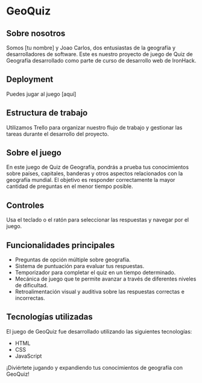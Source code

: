 # GeoQuiz

## Sobre nosotros
Somos [tu nombre] y Joao Carlos, dos entusiastas de la geografía y desarrolladores de software. 
Este es nuestro proyecto de juego de Quiz de Geografía desarrollado como parte de curso de desarrollo web de IronHack.

## Deployment
Puedes jugar al juego [aquí]

## Estructura de trabajo
Utilizamos Trello para organizar nuestro flujo de trabajo y gestionar las tareas durante el desarrollo del proyecto.

## Sobre el juego
En este juego de Quiz de Geografía, pondrás a prueba tus conocimientos sobre países, capitales, banderas y otros aspectos relacionados con la geografía mundial. El objetivo es responder correctamente la mayor cantidad de preguntas en el menor tiempo posible.

## Controles
Usa el teclado o el ratón para seleccionar las respuestas y navegar por el juego.

## Funcionalidades principales
- Preguntas de opción múltiple sobre geografía.
- Sistema de puntuación para evaluar tus respuestas.
- Temporizador para completar el quiz en un tiempo determinado.
- Mecánica de juego que te permite avanzar a través de diferentes niveles de dificultad.
- Retroalimentación visual y auditiva sobre las respuestas correctas e incorrectas.

## Tecnologías utilizadas
El juego de GeoQuiz fue desarrollado utilizando las siguientes tecnologías:
- HTML
- CSS
- JavaScript

¡Diviértete jugando y expandiendo tus conocimientos de geografía con GeoQuiz!



